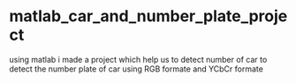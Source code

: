 # matlab_car_and_number_plate_project
using matlab i made a project which help us to detect number of car
to detect the number plate of car using RGB formate and YCbCr formate
